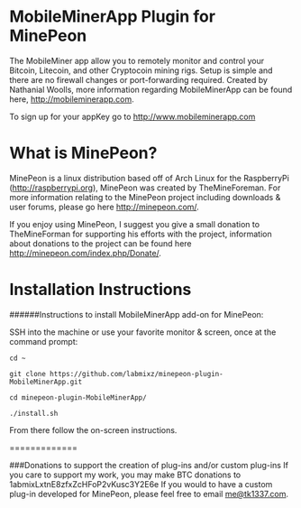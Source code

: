 MobileMinerApp Plugin for MinePeon
==============
The MobileMiner app allow you to remotely monitor and control your Bitcoin, Litecoin, and other Cryptocoin mining rigs. Setup is simple and there are no firewall changes or port-forwarding required. Created by Nathanial Woolls, more information regarding MobileMinerApp can be found here, http://mobileminerapp.com. 

To sign up for your appKey go to http://www.mobileminerapp.com

What is MinePeon?
==============
MinePeon is a linux distribution based off of Arch Linux for the RaspberryPi (http://raspberrypi.org), MinePeon was created by TheMineForeman. For more information relating to the MinePeon project including downloads & user forums, please go here http://minepeon.com/.

If you enjoy using MinePeon, I suggest you give a small donation to TheMineForman for supporting his efforts with the project, information about donations to the project can be found here http://minepeon.com/index.php/Donate/.


Installation Instructions
==============
######Instructions to install MobileMinerApp add-on for MinePeon:

SSH into the machine or use your favorite monitor & screen, once at the command prompt:
```
cd ~

git clone https://github.com/labmixz/minepeon-plugin-MobileMinerApp.git

cd minepeon-plugin-MobileMinerApp/

./install.sh
```
From there follow the on-screen instructions.


=============


###Donations to support the creation of plug-ins and/or custom plug-ins
If you care to support my work, you may make BTC donations to 1abmixLxtnE8zfxZcHFoP2vKusc3Y2E6e
If you would to have a custom plug-in developed for MinePeon, please feel free to email me@tk1337.com.
